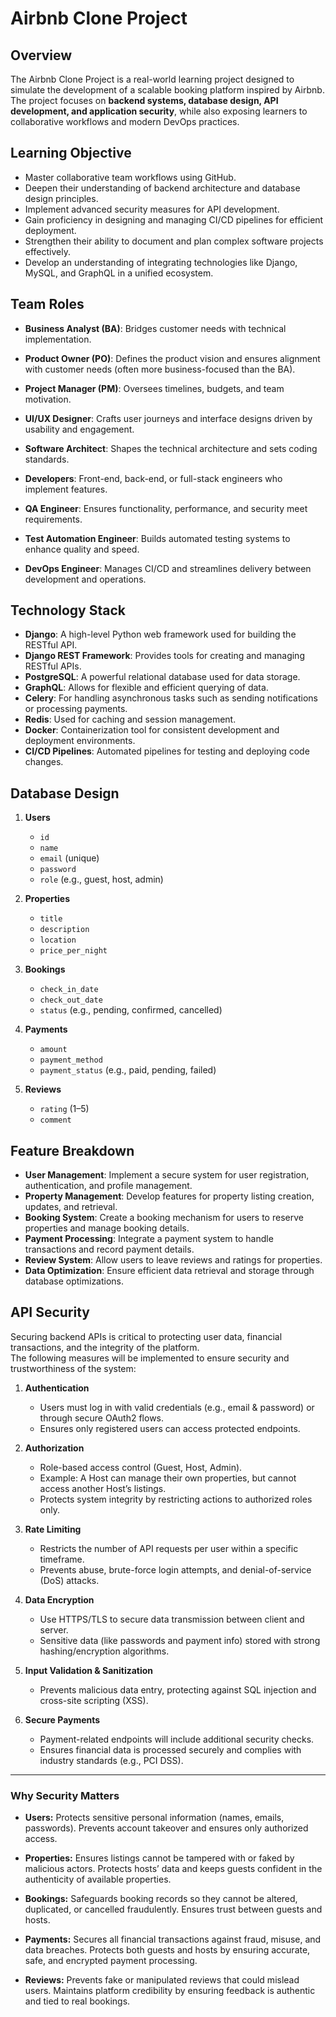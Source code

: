 # Airbnb Clone Project 

## Overview
The Airbnb Clone Project is a real-world learning project designed to simulate the development of a scalable booking platform inspired by Airbnb.  
The project focuses on **backend systems, database design, API development, and application security**, while also exposing learners to collaborative workflows and modern DevOps practices.

## Learning Objective
- Master collaborative team workflows using GitHub.
- Deepen their understanding of backend architecture and database design principles.
- Implement advanced security measures for API development.
- Gain proficiency in designing and managing CI/CD pipelines for efficient deployment.
- Strengthen their ability to document and plan complex software projects effectively.
- Develop an understanding of integrating technologies like Django, MySQL, and GraphQL in a unified ecosystem.

## Team Roles
- **Business Analyst (BA)**: Bridges customer needs with technical implementation.

- **Product Owner (PO)**: Defines the product vision and ensures alignment with customer needs (often more business-focused than the BA).

- **Project Manager (PM)**: Oversees timelines, budgets, and team motivation.

- **UI/UX Designer**: Crafts user journeys and interface designs driven by usability and engagement.

- **Software Architect**: Shapes the technical architecture and sets coding standards.

- **Developers**: Front-end, back-end, or full-stack engineers who implement features.

- **QA Engineer**: Ensures functionality, performance, and security meet requirements.

- **Test Automation Engineer**: Builds automated testing systems to enhance quality and speed.

- **DevOps Engineer**: Manages CI/CD and streamlines delivery between development and operations.

## Technology Stack
- **Django**: A high-level Python web framework used for building the RESTful API.
- **Django REST Framework**: Provides tools for creating and managing RESTful APIs.
- **PostgreSQL**: A powerful relational database used for data storage.
- **GraphQL**: Allows for flexible and efficient querying of data.
- **Celery**: For handling asynchronous tasks such as sending notifications or processing payments.
- **Redis**: Used for caching and session management.
- **Docker**: Containerization tool for consistent development and deployment environments.
- **CI/CD Pipelines**: Automated pipelines for testing and deploying code changes.

## Database Design
1. **Users**
   - `id`
   - `name`
   - `email` (unique)
   - `password`
   - `role` (e.g., guest, host, admin)

2. **Properties**
   - `title`
   - `description`
   - `location`
   - `price_per_night`

3. **Bookings**
   - `check_in_date`
   - `check_out_date`
   - `status` (e.g., pending, confirmed, cancelled)

4. **Payments**
   - `amount`
   - `payment_method`
   - `payment_status` (e.g., paid, pending, failed)

5. **Reviews**
   - `rating` (1–5)
   - `comment`

## Feature Breakdown
- **User Management**: Implement a secure system for user registration, authentication, and profile management.
- **Property Management**: Develop features for property listing creation, updates, and retrieval.
- **Booking System**: Create a booking mechanism for users to reserve properties and manage booking details.
- **Payment Processing**: Integrate a payment system to handle transactions and record payment details.
- **Review System**: Allow users to leave reviews and ratings for properties.
- **Data Optimization**: Ensure efficient data retrieval and storage through database optimizations.

## API Security

Securing backend APIs is critical to protecting user data, financial transactions, and the integrity of the platform.  
The following measures will be implemented to ensure security and trustworthiness of the system:

1. **Authentication**
   - Users must log in with valid credentials (e.g., email & password) or through secure OAuth2 flows.  
   - Ensures only registered users can access protected endpoints.  

2. **Authorization**
   - Role-based access control (Guest, Host, Admin).  
   - Example: A Host can manage their own properties, but cannot access another Host’s listings.  
   - Protects system integrity by restricting actions to authorized roles only.  

3. **Rate Limiting**
   - Restricts the number of API requests per user within a specific timeframe.  
   - Prevents abuse, brute-force login attempts, and denial-of-service (DoS) attacks.  

4. **Data Encryption**
   - Use HTTPS/TLS to secure data transmission between client and server.  
   - Sensitive data (like passwords and payment info) stored with strong hashing/encryption algorithms.  

5. **Input Validation & Sanitization**
   - Prevents malicious data entry, protecting against SQL injection and cross-site scripting (XSS).  

6. **Secure Payments**
   - Payment-related endpoints will include additional security checks.  
   - Ensures financial data is processed securely and complies with industry standards (e.g., PCI DSS).  

---

### Why Security Matters
- **Users:** Protects sensitive personal information (names, emails, passwords). Prevents account takeover and ensures only authorized access.  

- **Properties:** Ensures listings cannot be tampered with or faked by malicious actors. Protects hosts’ data and keeps guests confident in the authenticity of available properties.  

- **Bookings:** Safeguards booking records so they cannot be altered, duplicated, or cancelled fraudulently. Ensures trust between guests and hosts.  

- **Payments:** Secures all financial transactions against fraud, misuse, and data breaches. Protects both guests and hosts by ensuring accurate, safe, and encrypted payment processing.  

- **Reviews:** Prevents fake or manipulated reviews that could mislead users. Maintains platform credibility by ensuring feedback is authentic and tied to real bookings.  